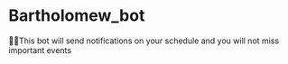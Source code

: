 # Bartholomew_bot
👨‍💻This bot will send notifications on your schedule and you will not miss important events
